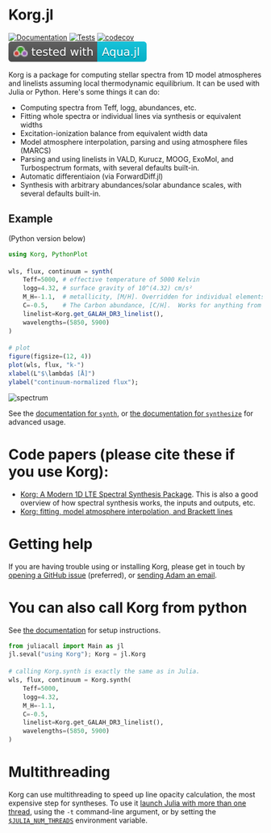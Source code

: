 # Korg.jl

[![Documentation](https://img.shields.io/badge/Documentation-blue.svg)](https://ajwheeler.github.io/Korg.jl/stable/)
[![Tests](https://github.com/ajwheeler/Korg.jl/actions/workflows/CI.yml/badge.svg)](https://github.com/ajwheeler/Korg.jl/actions/workflows/CI.yml)
[![codecov](https://codecov.io/gh/ajwheeler/Korg.jl/branch/main/graph/badge.svg?token=XXK2G8T8CJ)](https://codecov.io/gh/ajwheeler/Korg.jl)
[![Aqua QA](https://raw.githubusercontent.com/JuliaTesting/Aqua.jl/master/badge.svg)](https://github.com/JuliaTesting/Aqua.jl)

Korg is a package for computing stellar spectra from 1D model atmospheres and linelists assuming local thermodynamic equilibrium. It can be used with Julia or Python. Here's some things it can do:
- Computing spectra from Teff, logg, abundances, etc.
- Fitting whole spectra or individual lines via synthesis or equivalent widths
- Excitation-ionization balance from equivalent width data
- Model atmosphere interpolation, parsing and using atmosphere files (MARCS)
- Parsing and using linelists in VALD, Kurucz, MOOG, ExoMol, and Turbospectrum formats, with several defaults built-in.
- Automatic differentiaion (via ForwardDiff.jl)
- Synthesis with arbitrary abundances/solar abundance scales, with several defaults built-in.

## Example
(Python version below)
```julia
using Korg, PythonPlot

wls, flux, continuum = synth(
    Teff=5000, # effective temperature of 5000 Kelvin
    logg=4.32, # surface gravity of 10^(4.32) cm/s²
    M_H=-1.1,  # metallicity, [M/H]. Overridden for individual elements by alpha_H and individual abundances
    C=-0.5,    # The Carbon abundance, [C/H].  Works for anything from He to U.
    linelist=Korg.get_GALAH_DR3_linelist(),
    wavelengths=(5850, 5900)
)

# plot
figure(figsize=(12, 4))
plot(wls, flux, "k-")
xlabel(L"$\lambda$ [Å]")
ylabel("continuum-normalized flux");
```
![spectrum](https://github.com/ajwheeler/Korg.jl/assets/711963/70a13b45-4db2-472c-9121-fdd818a47105)

See the [documentation for `synth`](https://ajwheeler.github.io/Korg.jl/stable/API/#Korg.synth), or [the documentation for `synthesize`](https://ajwheeler.github.io/Korg.jl/stable/API/#Korg.synthesize) for advanced usage.

# Code papers (please cite these if you use Korg):
- [Korg: A Modern 1D LTE Spectral Synthesis Package](https://ui.adsabs.harvard.edu/abs/2023AJ....165...68W/abstract). This is also a good overview of how spectral synthesis works, the inputs and outputs, etc.
- [Korg: fitting, model atmosphere interpolation, and Brackett lines](https://ui.adsabs.harvard.edu/abs/2023arXiv231019823W/abstract)

# Getting help
If you are having trouble using or installing Korg, please get in touch by [opening a GitHub issue](https://github.com/ajwheeler/Korg.jl/issues) (preferred), or [sending Adam an email](mailto:adamwhlr@gmail.com).

# You can also call Korg from python
See [the documentation](https://ajwheeler.github.io/Korg.jl/stable/install/) for setup instructions.
```python
from juliacall import Main as jl
jl.seval("using Korg"); Korg = jl.Korg

# calling Korg.synth is exactly the same as in Julia.
wls, flux, continuum = Korg.synth(
    Teff=5000,
    logg=4.32,
    M_H=-1.1,
    C=-0.5,
    linelist=Korg.get_GALAH_DR3_linelist(),
    wavelengths=(5850, 5900)
)
```

# Multithreading
Korg can use multithreading to speed up line opacity calculation, the most expensive step for syntheses.
To use it [launch Julia with more than one thread](https://docs.julialang.org/en/v1/manual/multi-threading/), using the `-t` command-line argument, or by setting the [`$JULIA_NUM_THREADS`](https://docs.julialang.org/en/v1/manual/environment-variables/#JULIA_NUM_THREADS) environment variable.
